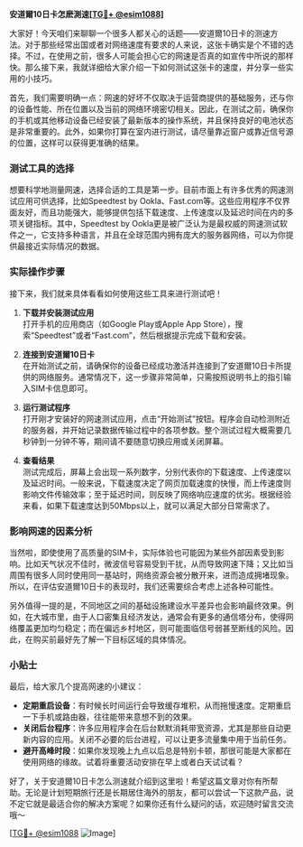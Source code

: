 **安道爾10日卡怎麽測速[[TG💪+ @esim1088](https://t.me/s/esim1088)]**

大家好！今天咱们来聊聊一个很多人都关心的话题——安道爾10日卡的测速方法。对于那些经常出国或者对网络速度有要求的人来说，这张卡确实是个不错的选择。不过，在使用之前，很多人可能会担心它的网速是否真的如宣传中所说的那样快。那么接下来，我就详细给大家介绍一下如何测试这张卡的速度，并分享一些实用的小技巧。

首先，我们需要明确一点：网速的好坏不仅取决于运营商提供的基础服务，还与你的设备性能、所在位置以及当前的网络环境密切相关。因此，在测试之前，确保你的手机或其他移动设备已经安装了最新版本的操作系统，并且保持良好的电池状态是非常重要的。此外，如果你打算在室内进行测试，请尽量靠近窗户或靠近信号源的位置，这样可以获得更准确的结果。

### 测试工具的选择

想要科学地测量网速，选择合适的工具是第一步。目前市面上有许多优秀的网速测试应用可供选择，比如Speedtest by Ookla、Fast.com等。这些应用程序不仅界面友好，而且功能强大，能够提供包括下载速度、上传速度以及延迟时间在内的多项关键指标。其中，Speedtest by Ookla更是被广泛认为是最权威的网速测试软件之一，它支持多种语言，并且在全球范围内拥有庞大的服务器网络，可以为你提供最接近实际情况的数据。

### 实际操作步骤

接下来，我们就来具体看看如何使用这些工具来进行测试吧！

1. **下载并安装测试应用**  
   打开手机的应用商店（如Google Play或Apple App Store），搜索“Speedtest”或者“Fast.com”，然后根据提示完成下载和安装。

2. **连接到安道爾10日卡**  
   在开始测试之前，请确保你的设备已经成功激活并连接到了安道爾10日卡所提供的网络服务。通常情况下，这一步骤非常简单，只需按照说明书上的指引输入SIM卡信息即可。

3. **运行测试程序**  
   打开刚才安装好的网速测试应用，点击“开始测试”按钮。程序会自动检测附近的服务器，并开始记录数据传输过程中的各项参数。整个测试过程大概需要几秒钟到一分钟不等，期间请不要随意切换应用或关闭屏幕。

4. **查看结果**  
   测试完成后，屏幕上会出现一系列数字，分别代表你的下载速度、上传速度以及延迟时间。一般来说，下载速度决定了网页加载速度的快慢，而上传速度则影响文件传输效率；至于延迟时间，则反映了网络响应速度的优劣。根据经验来看，如果下载速度达到50Mbps以上，就可以满足大部分日常需求了。

### 影响网速的因素分析

当然啦，即使使用了高质量的SIM卡，实际体验也可能因为某些外部因素受到影响。比如天气状况不佳时，微波信号容易受到干扰，从而导致网速下降；又比如当周围有很多人同时使用同一基站时，网络资源会被分散开来，进而造成拥堵现象。所以，在评估安道爾10日卡的表现时，我们还需要综合考虑上述各种可能性。

另外值得一提的是，不同地区之间的基础设施建设水平差异也会影响最终效果。例如，在大城市里，由于人口密集且经济发达，通常会有更多的通信塔分布，使得网络覆盖更加均匀稳定；而在偏远乡村地区，则可能面临信号弱甚至断线的风险。因此，在购买前最好先了解一下目标区域的具体情况。

### 小贴士

最后，给大家几个提高网速的小建议：

- **定期重启设备**：有时候长时间运行会导致缓存堆积，从而拖慢速度。定期重启一下手机或路由器，往往能带来意想不到的效果。
- **关闭后台程序**：许多应用程序会在后台默默消耗带宽资源，尤其是那些自动更新内容的应用。关闭不必要的后台进程，可以让更多流量集中用于当前任务。
- **避开高峰时段**：如果你发现晚上九点以后总是特别卡顿，那很可能是大家都在使用网络的缘故。试着将重要活动安排在早上或者白天试试看？

好了，关于安道爾10日卡怎么测速就介绍到这里啦！希望这篇文章对你有所帮助。无论是计划短期旅行还是长期居住海外的朋友，都可以尝试一下这款产品，说不定它就是最适合你的解决方案呢？如果你还有什么疑问的话，欢迎随时留言交流哦～

[[TG💪+ @esim1088](https://t.me/s/esim1088) ![Image](https://i.postimg.cc/4NQfJmqS/Snipaste-2025-05-13-00-14-12.png)]